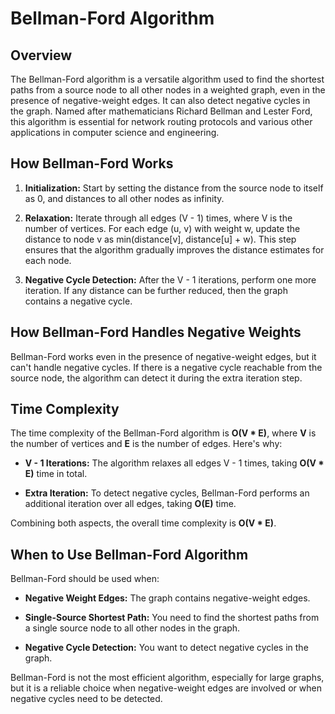 # Bellman-Ford Algorithm

## Overview

The Bellman-Ford algorithm is a versatile algorithm used to find the shortest paths from a source node to all other nodes in a weighted graph, even in the presence of negative-weight edges. It can also detect negative cycles in the graph. Named after mathematicians Richard Bellman and Lester Ford, this algorithm is essential for network routing protocols and various other applications in computer science and engineering.

## How Bellman-Ford Works

1. **Initialization:** Start by setting the distance from the source node to itself as 0, and distances to all other nodes as infinity. 

2. **Relaxation:** Iterate through all edges (V - 1) times, where V is the number of vertices. For each edge (u, v) with weight w, update the distance to node v as min(distance[v], distance[u] + w). This step ensures that the algorithm gradually improves the distance estimates for each node.

3. **Negative Cycle Detection:** After the V - 1 iterations, perform one more iteration. If any distance can be further reduced, then the graph contains a negative cycle.

## How Bellman-Ford Handles Negative Weights

Bellman-Ford works even in the presence of negative-weight edges, but it can't handle negative cycles. If there is a negative cycle reachable from the source node, the algorithm can detect it during the extra iteration step.

## Time Complexity

The time complexity of the Bellman-Ford algorithm is **O(V * E)**, where **V** is the number of vertices and **E** is the number of edges. Here's why:

- **V - 1 Iterations:** The algorithm relaxes all edges V - 1 times, taking **O(V * E)** time in total.

- **Extra Iteration:** To detect negative cycles, Bellman-Ford performs an additional iteration over all edges, taking **O(E)** time.

Combining both aspects, the overall time complexity is **O(V * E)**.

## When to Use Bellman-Ford Algorithm

Bellman-Ford should be used when:

- **Negative Weight Edges:** The graph contains negative-weight edges.
  
- **Single-Source Shortest Path:** You need to find the shortest paths from a single source node to all other nodes in the graph.

- **Negative Cycle Detection:** You want to detect negative cycles in the graph.

Bellman-Ford is not the most efficient algorithm, especially for large graphs, but it is a reliable choice when negative-weight edges are involved or when negative cycles need to be detected.

